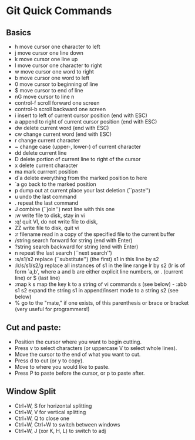 # Git Quick Commands

## Basics
-  h              move cursor one character to left
- j              move cursor one line down
- k              move cursor one line up
- l              move cursor one character to right
- w              move cursor one word to right
- b              move cursor one word to left
- 0              move cursor to beginning of line
- $              move cursor to end of line
- nG             move cursor to line n
- control-f      scroll forward one screen
- control-b      scroll backward one screen
- i              insert to left of current cursor position (end with ESC)
- a              append to right of current cursor position (end with ESC)
- dw             delete current word (end with ESC)
- cw             change current word (end with ESC)
- r              change current character
- ~              change case (upper-, lower-) of current character
- dd             delete current line
- D              delete portion of current line to right of the cursor
- x              delete current character
- ma             mark currrent position
- d`a            delete everything from the marked position to here
- `a             go back to the marked position
- p              dump out at current place your last deletion (``paste'')
- u              undo the last command
- .              repeat the last command
- J              combine (``join'') next line with this one
- :w             write file to disk, stay in vi
- :q!            quit VI, do not write file to disk,
- ZZ             write file to disk, quit vi
- :r filename    read in a copy of the specified file to the current buffer
- /string        search forward for string (end with Enter)
- ?string        search backward for string (end with Enter)
- n              repeat the last search (``next search'')
- :s/s1/s2       replace (``substitute'') (the first) s1 in this line by s2
- :lr/s/s1/s2/g  replace all instances of s1 in the line range lr by s2 (lr is of form `a,b', where a and b are either explicit line numbers, or . (current line) or $ (last line)
- :map k s       map the key k to a string of vi commands s (see below) - :abb s1 s2     expand the string s1 in append/insert mode to a string s2 (see below)
- %              go to the "mate," if one exists, of this parenthesis or brace or bracket (very useful for programmers!)

## Cut and paste:

- Position the cursor where you want to begin cutting.
- Press v to select characters (or uppercase V to select whole lines).
- Move the cursor to the end of what you want to cut.
- Press d to cut (or y to copy).
- Move to where you would like to paste.
- Press P to paste before the cursor, or p to paste after.

## Window Split
- Ctrl+W, S for horizontal splitting
- Ctrl+W, V for vertical splitting
- Ctrl+W, Q to close one
- Ctrl+W, Ctrl+W to switch between windows
- Ctrl+W, J (xor K, H, L) to switch to adj